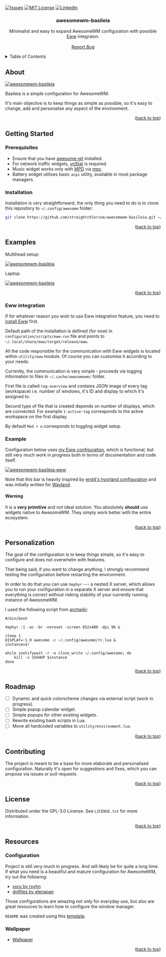 <!-- Improved compatibility of back to top link: See: https://github.com/othneildrew/Best-README-Template/pull/73 -->
<a name="readme-top"></a>
<!--
*** Thanks for checking out the Best-README-Template. If you have a suggestion
*** that would make this better, please fork the repo and create a pull request
*** or simply open an issue with the tag "enhancement".
*** Don't forget to give the project a star!
*** Thanks again! Now go create something AMAZING! :D
-->



<!-- PROJECT SHIELDS -->
<!--
*** I'm using markdown "reference style" links for readability.
*** Reference links are enclosed in brackets [ ] instead of parentheses ( ).
*** See the bottom of this document for the declaration of the reference variables
*** for contributors-url, forks-url, etc. This is an optional, concise syntax you may use.
*** https://www.markdownguide.org/basic-syntax/#reference-style-links
-->
[![Issues][issues-shield]][issues-url]
[![MIT License][license-shield]][license-url]
[![LinkedIn][linkedin-shield]][linkedin-url]


<h3 align="center">awesomewm-basileia</h3>

  <p align="center">
    Minimalist and easy to expand AwesomeWM configuration with possible <a href="https://github.com/elkowar/eww"> Eww</a> integraion.
    <br />
    <br />
    <a href="https://github.com/straightchlorine/awesomewm-basileia/issues">Report Bug</a>
  </p>
</div>


<!-- TABLE OF CONTENTS -->
<details>
  <summary>Table of Contents</summary>
  <ol>
    <li><a href="#about">About</a></li>
    <li>
      <a href="#getting-started">Getting Started</a>
      <ul>
        <li><a href="#prerequisites">Prerequisites</a></li>
        <li><a href="#installation">Installation</a></li>
      </ul>
    </li>
    <li><a href="#examples">Examples</a></li>
    <li>
      <a href="#eww-integration">Eww integration</a>
      <ul>
        <li><a href="#eww-example">Example</a></li>
        <li><a href="#eww-warning">Warning</a></li>
      </ul>
    </li>
    <li><a href="#personalization">Personalization</a></li>
    <li><a href="#roadmap">Roadmap</a></li>
    <li><a href="#contributing">Contributing</a></li>
    <li><a href="#license">License</a></li>
    <li>
      <a href="#resources">Resources</a>
      <ul>
        <li><a href="#resources-config">Configuration</a></li>
        <li><a href="#resources-wallpaper">Wallpaper</a></li>
      </ul>
    </li>
  </ol>
</details>

<!-- ABOUT THE PROJECT -->
<a name="about"></a>
## About

[![awesomewm-basileia][product-screenshot]](https://example.com)

Basileia is a simple configuration for AwesomeWM.

It's main objective is to keep things as simple as possible, so it's easy to change, add and personalise any aspect of the environment.

<p align="right">(<a href="#readme-top">back to top</a>)</p>


<a name="getting-started"></a>
<!-- GETTING STARTED -->
## Getting Started

### Prerequisites
<a name="prerequisites"></a>
* Ensure that you have 
<a href="https://github.com/awesomeWM/awesome" target="_blank">awesome-git</a>
installed.
* For network traffic widgets,
<a href="https://github.com/vergoh/vnstat" target="_blank">vnStat</a>
is required.
* Music widget works only with 
<a href="https://github.com/MusicPlayerDaemon/MPD" target="_blank">MPD</a>
via
<a href="https://www.musicpd.org/clients/mpc" target="_blank">mpc</a>.
* Battery widget utilises basic `acpi` utility, available in most package managers.

<a name="installation"></a>
### Installation

Installation is very straightforward, the only thing you need to do is to clone this repository to `~/.config/awesome`
folder:
   ```sh
   git clone https://github.com/straightchlorine/awesomewm-basileia.git ~/.config/awesome
   ```
<p align="right">(<a href="#readme-top">back to top</a>)</p>

<!-- EXAMPLES -->
<a name="examples"></a>
## Examples

Multihead setup:

[![awesomewm-basileia][product-screenshot-multihead]](https://example.com)

Laptop:

[![awesomewm-basileia][product-screenshot-laptop]](https://example.com)

<p align="right">(<a href="#readme-top">back to top</a>)</p>

<a name="eww-integration"></a>
### Eww integration
If for whatever reason you wish to use Eww integration feature, you need to [install Eww](https://elkowar.github.io/eww/eww.html) first. 

Default path of the installation is defined (for now) in `configuration/scripts/eww-run` 
file and points to `~/.local/share/eww/target/release/eww`. 

All the code responsible for the communication with Eww widgets is located within `utility/eww` module. 
Of course you can customise it according to your needs.

Currently, the communication is very simple - proceeds via logging information to files in `~/.cache/awesomewm/` folder.

First file is called `tag-overview` and contains JSON image of every tag (workspace) i.e. number of windows, it's ID and
display to which it's assigned to.

Second type of file that is created depends on number of displays, which are connected. For example `1-active-tag`
corresponds to the active workspace on the first display.

By default `Mod + e` corresponds to toggling widget setup.

<a name="eww-example"></a>
### Example

Configuration below uses [my Eww configuration](https://github.com/straightchlorine/x11-eww-widgets), which is functional, but still very much work in progress both in terms of documentation and code itself.

[![awesomewm-basileia-eww][product-screenshot-eww]](https://example.com)

Note that this bar is heavily inspired by [end4's hyprland configuration](https://github.com/end-4/dots-hyprland)
and was initially written for [Wayland](https://wayland.freedesktop.org/). 

<a name="eww-warning"></a>
#### Warning

It is a <b>very primitive</b> and not ideal solution. You absolutely <b>should</b> use widgets native to AwesomeWM. They simply work better with the entire ecosystem.

<p align="right">(<a href="#readme-top">back to top</a>)</p>

<!-- Personalization -->
<a name="personalization"></a>
## Personalization

The goal of the configuration is to keep things simple, so it's easy to configure and does not overwhelm with features. 

That being said, if you want to change anything, I strongly recommend testing the configuration before
restarting the environment.

In order to do that you can use `Xephyr` --- a nested X server, which allows you to run your configuration 
in a separate X server and ensure that everything is correct without risking stability of your currently running
instance of AwesomeWM.

I used the following script from [archwiki](https://wiki.archlinux.org/title/awesome#Automatic_reload):
```
#/bin/bash

Xephyr :1 -ac -br -noreset -screen 852x480 -dpi 96 &

sleep 1
DISPLAY=:1.0 awesome -c ~/.config/awesome/rc.lua &
instance=$!

while inotifywait -r -e close_write ~/.config/awesome; do
	kill -s SIGHUP $instance
done
```
<p align="right">(<a href="#readme-top">back to top</a>)</p>

<!-- ROADMAP -->
<a name="roadmap"></a>
## Roadmap

- [ ] Dynamic and quick colorscheme changes via external script (work in progress).
- [ ] Simple popup calendar widget.
- [ ] Simple popups for other existing widgets.
- [ ] Rewrite existing bash scripts in Lua.
- [ ] Move all hardcoded variables to `utility/environment.lua`.

<p align="right">(<a href="#readme-top">back to top</a>)</p>

<!-- CONTRIBUTING -->
<a name="contributing"></a>
## Contributing

The project is meant to be a base for more elaborate and personalised configuration. Naturally it's open for suggestions and fixes, which you can propose via issues or pull requests.

<p align="right">(<a href="#readme-top">back to top</a>)</p>

<!-- LICENSE -->
<a name="license"></a>
## License

Distributed under the GPL-3.0 License. See `LICENSE.txt` for more information.

<p align="right">(<a href="#readme-top">back to top</a>)</p>


<!-- Resources -->
<a name="resources"></a>
## Resources

<a name="resources-config"></a>
### Configuration
Project is still very much in progress. And will likely be for quite a long time. If what you need is a
beautiful and mature configuration for AwesomeWM, try out the following:

* <a href="https://github.com/rxyhn/yoru" target="_blank">yoru by rxyhn</a>
* <a href="https://github.com/elenapan/dotfiles" target="_blank">dotfiles by elenapan</a>

Those configurations are amazing not only for everyday use, but also are great resources to learn how to
configure the window manager.

`README` was created using this [template](https://github.com/othneildrew/Best-README-Template).

<!-- Wallpaper -->
<a name="resources-wallpaper"></a>
### Wallpaper

* <a href="https://img3.gelbooru.com/images/63/f5/63f5eb95255009bbf81ff41b8cb8e9b4.png" target="_blank">Wallpaper</a>

<p align="right">(<a href="#readme-top">back to top</a>)</p>

<!-- MARKDOWN LINKS & IMAGES -->
<!-- https://www.markdownguide.org/basic-syntax/#reference-style-links -->
[license-url]: https://github.com/straightchlorine/awesomewm-basileia/blob/master/LICENSE
[linkedin-url]: https://www.linkedin.com/in/straightchlorine/
[issues-url]: https://github.com/straightchlorine/awesomewm-basileia/issues

[issues-shield]: https://img.shields.io/github/issues/straightchlorine/awesomewm-basileia.svg?style=for-the-badge
[license-shield]: https://img.shields.io/github/license/straightchlorine/awesomewm-basileia.svg?style=for-the-badge
[linkedin-shield]: https://img.shields.io/badge/-LinkedIn-black.svg?style=for-the-badge&logo=linkedin&colorB=555

[product-screenshot]: img/preview.png
[product-screenshot-multihead]: img/preview-multihead.png
[product-screenshot-laptop]: img/preview-laptop.png
[product-screenshot-eww]: img/preview-eww.png
